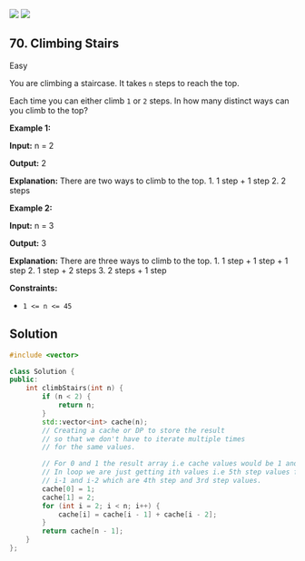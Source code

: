 [![](https://img.shields.io/github/stars/javadev/LeetCode-in-All?label=Stars&style=flat-square)](https://github.com/javadev/LeetCode-in-All)
[![](https://img.shields.io/github/forks/javadev/LeetCode-in-All?label=Fork%20me%20on%20GitHub%20&style=flat-square)](https://github.com/javadev/LeetCode-in-All/fork)

## 70\. Climbing Stairs

Easy

You are climbing a staircase. It takes `n` steps to reach the top.

Each time you can either climb `1` or `2` steps. In how many distinct ways can you climb to the top?

**Example 1:**

**Input:** n = 2

**Output:** 2

**Explanation:** There are two ways to climb to the top. 1. 1 step + 1 step 2. 2 steps 

**Example 2:**

**Input:** n = 3

**Output:** 3

**Explanation:** There are three ways to climb to the top. 1. 1 step + 1 step + 1 step 2. 1 step + 2 steps 3. 2 steps + 1 step 

**Constraints:**

*   `1 <= n <= 45`



## Solution

```cpp
#include <vector>

class Solution {
public:
    int climbStairs(int n) {
        if (n < 2) {
            return n;
        }
        std::vector<int> cache(n);
        // Creating a cache or DP to store the result
        // so that we don't have to iterate multiple times
        // for the same values.

        // For 0 and 1 the result array i.e cache values would be 1 and 2
        // In loop we are just getting ith values i.e 5th step values from
        // i-1 and i-2 which are 4th step and 3rd step values.
        cache[0] = 1;
        cache[1] = 2;
        for (int i = 2; i < n; i++) {
            cache[i] = cache[i - 1] + cache[i - 2];
        }
        return cache[n - 1];
    }
};
```